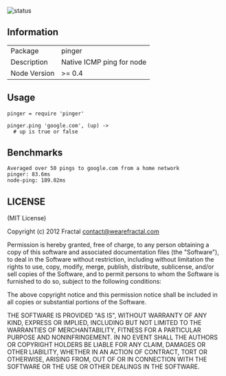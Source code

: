 ![status](https://secure.travis-ci.org/wearefractal/pinger.png?branch=master)

## Information

<table>
<tr> 
<td>Package</td><td>pinger</td>
</tr>
<tr>
<td>Description</td>
<td>Native ICMP ping for node</td>
</tr>
<tr>
<td>Node Version</td>
<td>>= 0.4</td>
</tr>
</table>

## Usage

```coffee-script
pinger = require 'pinger'

pinger.ping 'google.com', (up) ->
  # up is true or false
```

## Benchmarks

```
Averaged over 50 pings to google.com from a home network
pinger: 83.6ms
node-ping: 189.02ms
```

## LICENSE

(MIT License)

Copyright (c) 2012 Fractal <contact@wearefractal.com>

Permission is hereby granted, free of charge, to any person obtaining
a copy of this software and associated documentation files (the
"Software"), to deal in the Software without restriction, including
without limitation the rights to use, copy, modify, merge, publish,
distribute, sublicense, and/or sell copies of the Software, and to
permit persons to whom the Software is furnished to do so, subject to
the following conditions:

The above copyright notice and this permission notice shall be
included in all copies or substantial portions of the Software.

THE SOFTWARE IS PROVIDED "AS IS", WITHOUT WARRANTY OF ANY KIND,
EXPRESS OR IMPLIED, INCLUDING BUT NOT LIMITED TO THE WARRANTIES OF
MERCHANTABILITY, FITNESS FOR A PARTICULAR PURPOSE AND
NONINFRINGEMENT. IN NO EVENT SHALL THE AUTHORS OR COPYRIGHT HOLDERS BE
LIABLE FOR ANY CLAIM, DAMAGES OR OTHER LIABILITY, WHETHER IN AN ACTION
OF CONTRACT, TORT OR OTHERWISE, ARISING FROM, OUT OF OR IN CONNECTION
WITH THE SOFTWARE OR THE USE OR OTHER DEALINGS IN THE SOFTWARE.
